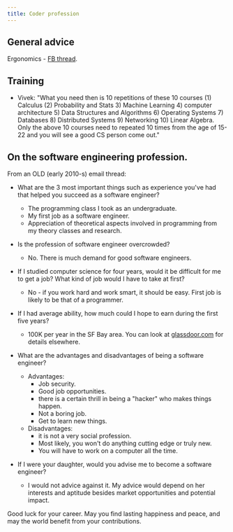 ```yaml
---
title: Coder profession
---
```


## General advice

Ergonomics - [FB thread](https://www.facebook.com/shriramana.sharma/posts/657037774430709?pnref=story).

## Training
- Vivek: "What you need then is 10 repetitions of these 10 courses (1) Calculus (2) Probability and Stats 3) Machine Learning 4) computer architecture 5) Data Structures and Algorithms 6) Operating Systems 7) Databases 8) Distributed Systems 9) Networking 10) Linear Algebra. Only the above 10 courses need to repeated 10 times from the age of 15-22 and you will see a good CS person come out." 

## On the software engineering profession.

From an OLD (early 2010-s) email thread:

- What are the 3 most important things such as experience you've had that helped you succeed as a software engineer?
    - The programming class I took as an undergraduate.
    - My first job as a software engineer.
    - Appreciation of theoretical aspects involved in programming from my theory classes and research.    

- Is the profession of software engineer overcrowded?
    - No. There is much demand for good software engineers.

- If I studied computer science for four years, would it be difficult for me to get a job? What kind of job would I have to take at first?
    - No - if you work hard and work smart, it should be easy. First job is likely to be that of a programmer.

- If I had average ability, how much could I hope to earn during the first five years?  
    - 100K per year in the SF Bay area. You can look at [glassdoor.com](http://glassdoor.com/) for details elsewhere.

- What are the advantages and disadvantages of being a software engineer?
  - Advantages:
      - Job security.
      - Good job opportunities.
      - there is a certain thrill in being a "hacker" who makes things happen.
      - Not a boring job.
      - Get to learn new things.
  - Disadvantages:
      - it is not a very social profession.
      - Most likely, you won't do anything cutting edge or truly new.
      - You will have to work on a computer all the time.   

- If I were your daughter, would you advise me to become a software engineer? 
    - I would not advice against it. My advice would depend on her interests and aptitude besides market opportunities and potential impact.

Good luck for your career. May you find lasting happiness and peace, and may the world benefit from your contributions.
